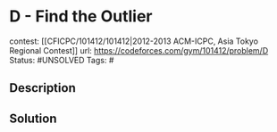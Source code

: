 # D - Find the Outlier

contest: [[CFICPC/101412/101412|2012-2013 ACM-ICPC, Asia Tokyo Regional Contest]]
url: https://codeforces.com/gym/101412/problem/D
Status: #UNSOLVED
Tags: #

## Description

## Solution

